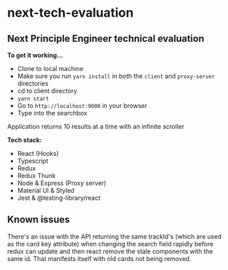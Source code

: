 # next-tech-evaluation
## Next Principle Engineer technical evaluation

**To get it working...**

- Clone to local machine
- Make sure you run `yarn install` in both the `client` and `proxy-server` directories
- cd to client directory
- `yarn start`
- Go to `http://localhost:9000` in your browser
- Type into the searchbox

Application returns 10 results at a time with an infinite scroller

**Tech stack:**

- React (Hooks)
- Typescript
- Redux
- Redux Thunk
- Node & Express (Proxy server)
- Material UI & Styled
- Jest & @testing-library/react


## Known issues

There's an issue with the API returning the same trackId's (which are used as the card key attribute) when changing the search field rapidly before redux can update and then react remove the stale components with the same id. That manifests itself with old cards not being removed.

